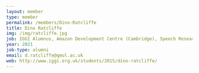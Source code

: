 ```yaml
---
layout: member
type: member
permalink: /members/Dino-Ratcliffe
title: Dino Ratcliffe
img: /img/ratcliffe.jpg
job: IGGI Alumnus, Amazon Development Centre (Cambridge), Speech Research Group
year: 2021
job-type: alumni 
email: d.ratcliffe@qmul.ac.uk
web: http://www.iggi.org.uk/students/2015/dino-ratcliffe/
---
```

